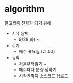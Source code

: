 # algorithm
알고리즘 천재가 되기 위해 


- 시작 날짜 
  - 9/28(화) ~ 
- 주기 
  - 매주 목요일 (21:00)
- 규칙 
  - 처음부터읽기 ~
  - 매주마다 분량 정하기
  - 시작전까지 소스코드 업로드
 
